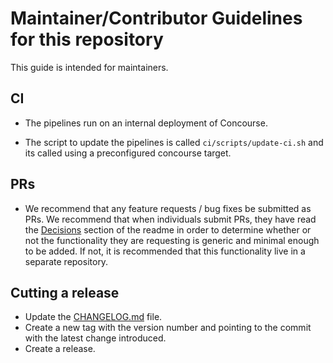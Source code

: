 # Maintainer/Contributor Guidelines for this repository

This guide is intended for maintainers.

## CI

- The pipelines run on an internal deployment of Concourse.

- The script to update the pipelines is called `ci/scripts/update-ci.sh` and its called using a preconfigured concourse target.

## PRs

- We recommend that any feature requests / bug fixes be submitted as PRs. We recommend that when individuals
submit PRs, they have read the [Decisions](README.md#decisions) section of the readme in order to determine whether or not
the functionality they are requesting is generic and minimal enough to be added. If not, it is recommended
that this functionality live in a separate repository.

## Cutting a release

- Update the [CHANGELOG.md](CHANGELOG.md) file.
- Create a new tag with the version number and pointing to the commit with the latest change introduced.
- Create a release.
